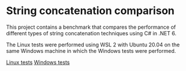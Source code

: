 # String concatenation comparison

This project contains a benchmark that compares the performance of different types of string concatenation techniques using C# in .NET 6.

The Linux tests were performed using WSL 2 with Ubuntu 20.04 on the same Windows machine in which the Windows tests were performed.

[Linux tests](BenchmarkDotNet.Artifacts/Linux/results/StringConcatenationTest.Benchy-report-github.md)
[Windows tests](BenchmarkDotNet.Artifacts/Windows/results/StringConcatenationTest.Benchy-report-github.md)
